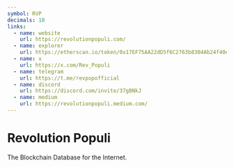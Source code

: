 ```yaml
---
symbol: RVP
decimals: 18
links:
  - name: website
    url: https://revolutionpopuli.com/
  - name: explorer
    url: https://etherscan.io/token/0x17EF75AA22dD5f6C2763b8304Ab24f40eE54D48a
  - name: x
    url: https://x.com/Rev_Populi
  - name: telegram
    url: https://t.me/revpopofficial
  - name: discord
    url: https://discord.com/invite/37gBNkJ
  - name: medium
    url: https://revolutionpopuli.medium.com/
---
```


# Revolution Populi

The Blockchain Database for the Internet.
